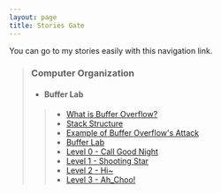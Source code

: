 ```yaml
---
layout: page
title: Stories Gate
---
```


You can go to my stories easily with this navigation link.

> ### Computer Organization
> * #### Buffer Lab
>> * [What is Buffer Overflow?](https://albertusk95.github.io/2016/07/04/What-is-Buffer-Overflow)
>> * [Stack Structure](https://albertusk95.github.io/2016/07/04/Stack-Frame)
>> * [Example of Buffer Overflow's Attack](https://albertusk95.github.io/2016/07/04/Example-of-BO-Attack)
>> * [Buffer Lab](https://albertusk95.github.io/2016/07/04/Buffer-Lab)
>> * [Level 0 - Call Good Night](https://albertusk95.github.io/2016/07/04/Call-Good-Night)
>> * [Level 1 - Shooting Star](https://albertusk95.github.io/2016/07/04/Shooting-Star)
>> * [Level 2 - Hi~](https://albertusk95.github.io/2016/07/05/Hi)
>> * [Level 3 - Ah_Choo!](https://albertusk95.github.io/2016/07/05/Ah_Choo)

